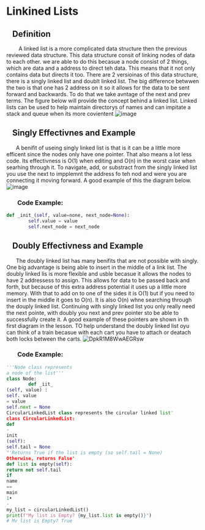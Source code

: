 # Linkined Lists 
## &ensp; Definition
&emsp;&emsp; A linked list is a more complicated data structure then the previous reviewed data structure. This data structure consit of linking nodes of data to each other. we are able to do this becasue a node consist of 2 things, which are data and a address to direct teh data. This means that it not only contains data but directs it too. There are 2 versioinas of this data structure, there is a singly linked list and doublt linked list. The big difference betwwen the two is that one has 2 address on it so it allows for the data to be sent forward and backwards. To do that we take avntage of the next and prev terms. The figure below will provide the concept behind a linked list. Linked lists can be used to help maintain directorys of names and can impitate a stack and queue when its more covientent 
![image](https://user-images.githubusercontent.com/83718823/145895618-77932b3f-4ad7-4047-a031-9081a4d04202.png)
## &ensp; Singly Effectivnes and Example 
&ensp;&emsp; A benifit of useing singly linked list is that is it can be a little more efficent since the nodes only have one pointer. That also means a lot less code. Its effectivness is O(1) when editing and O(n) in the worst case when searhing through it. To navigate, add, or substract from the singly linked list you use the next to impplemnt the address fo teh nod and were you are connecting it moving forward. A good example of this the diagram below.
![image](https://user-images.githubusercontent.com/83718823/145897433-64a725af-d757-457c-9763-701997c5a5bd.png)
### &ensp;&emsp; Code Example:
```python
def _init_(self, value=none, next_node=None):
        self.value = value
        self.next_node = next_node
```

## &ensp; Doubly Effectivness and Example 
&ensp;&emsp; The doubly linked list has many benifits that are not possible with singly. One big advantage is being able to insert in the middle of a link list. The doubly linked lis is more flexible and usble becasue it allows the nodes to have 2 addressess to assign. This allows for data to be passed back and forth, but because of this extra address potential it uses up a little more memory. With that to add on to one of the sides it is O(1) but if you need to insert in the middle it goes to O(n). It is also O(n) whne searching through the douply linked list. Continuing with singly linked list you only really need the next pointe, with doubly you next and prev pointer sto be able to successfully create it. A good example of these pointers are shown in th first diagram in the lesson. TO help understand the doubly linked list oyu can think of a train becasue with each cart you have to attach or deatach both locks between the carts.
![DpkR1M8WwAEGRsw](https://user-images.githubusercontent.com/83718823/145902956-f66ca997-5cf5-47ce-93a0-1a45b866e000.jpg)
### &ensp;&emsp; Code Example:
```python
'''Node class represents
a node of the list'''
class Node:
        def _iit_
(self, value) :
self. value
= value
self.next = None
CircularLinkedList class represents the circular linked list'
class CircularLinkedList:
def
-
init
(self):
self.tail = None
"'Returns True if the list is empty (so self.tail = None)
Otherwise, returns False'
def list is empty(self):
return not self.tail
if
name
==
main
1•
-
my_list = circularLinkedList()
print(f"My list is Empty? {my_list.list is empty()}")
# Mv list is Empty? True
```
